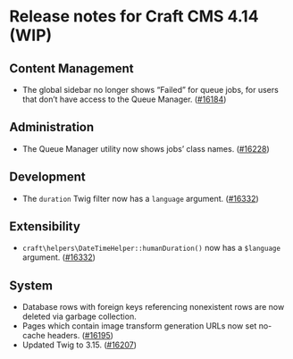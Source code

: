 # Release notes for Craft CMS 4.14 (WIP)

## Content Management
- The global sidebar no longer shows “Failed” for queue jobs, for users that don’t have access to the Queue Manager. ([#16184](https://github.com/craftcms/cms/issues/16184))

## Administration
- The Queue Manager utility now shows jobs’ class names. ([#16228](https://github.com/craftcms/cms/pull/16228)) 

## Development
- The `duration` Twig filter now has a `language` argument. ([#16332](https://github.com/craftcms/cms/pull/16332))

## Extensibility
- `craft\helpers\DateTimeHelper::humanDuration()` now has a `$language` argument. ([#16332](https://github.com/craftcms/cms/pull/16332))

## System
- Database rows with foreign keys referencing nonexistent rows are now deleted via garbage collection.
- Pages which contain image transform generation URLs now set no-cache headers. ([#16195](https://github.com/craftcms/cms/discussions/16195))
- Updated Twig to 3.15. ([#16207](https://github.com/craftcms/cms/discussions/16207))
